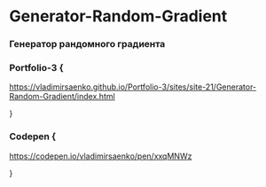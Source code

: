 # Generator-Random-Gradient

### Генератор рандомного градиента

### Portfolio-3 {

https://vladimirsaenko.github.io/Portfolio-3/sites/site-21/Generator-Random-Gradient/index.html

}

### Codepen {

https://codepen.io/vladimirsaenko/pen/xxqMNWz

}
